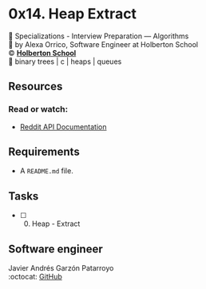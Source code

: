 # 0x14. Heap Extract
:open_file_folder: Specializations - Interview Preparation ― Algorithms  
:bust_in_silhouette: by Alexa Orrico, Software Engineer at Holberton School  
:copyright: **[Holberton School](https://www.holbertonschool.com/)**  
:bookmark: binary trees | c | heaps | queues

## Resources
### Read or watch:
* [Reddit API Documentation](https://www.reddit.com/dev/api/)

## Requirements
* A ```README.md``` file.

## Tasks
* [ ] 0. Heap - Extract

## Software engineer
Javier Andrés Garzón Patarroyo  
:octocat: [GitHub](https://github.com/javierandresgp/)
